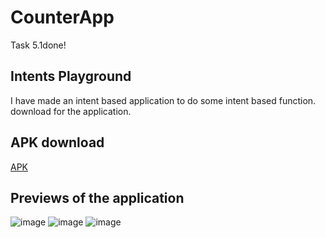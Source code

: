 # CounterApp
Task 5.1done!
## Intents Playground
I have made an intent based application to do some intent based function.
download for the application.

## APK download
[APK](https://github.com/imAtulSharma/Sending-Objects/releases/download/v1.0/app-debug.apk)

## Previews of the application
![image](https://user-images.githubusercontent.com/81371138/116707298-2438a480-a9ec-11eb-849f-b8120a6c284a.png)
![image](https://user-images.githubusercontent.com/81371138/116707334-2f8bd000-a9ec-11eb-9302-5a0078694adc.png)
![image](https://user-images.githubusercontent.com/81371138/116707374-3b779200-a9ec-11eb-87d8-caa4fea87727.png)
